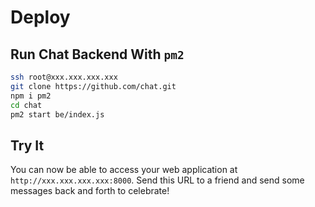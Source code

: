 # Deploy

## Run Chat Backend With `pm2`

```bash
ssh root@xxx.xxx.xxx.xxx
git clone https://github.com/chat.git
npm i pm2
cd chat
pm2 start be/index.js
```

## Try It

You can now be able to access your web application at `http://xxx.xxx.xxx.xxx:8000`.  Send this URL to a friend and send some messages back and forth to celebrate! 